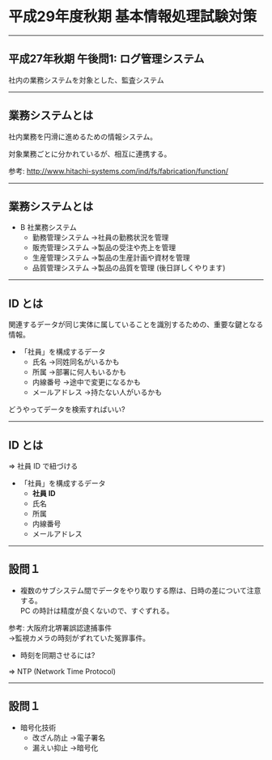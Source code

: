平成29年度秋期 基本情報処理試験対策
=====

---

平成27年秋期 午後問1: ログ管理システム
-----

社内の業務システムを対象とした、監査システム

---

業務システムとは
-----

社内業務を円滑に進めるための情報システム。

対象業務ごとに分かれているが、相互に連携する。

参考: http://www.hitachi-systems.com/ind/fs/fabrication/function/

---

業務システムとは
-----

- B 社業務システム
  - 勤務管理システム  →社員の勤務状況を管理
  - 販売管理システム  →製品の受注や売上を管理
  - 生産管理システム  →製品の生産計画や資材を管理
  - 品質管理システム  →製品の品質を管理 (後日詳しくやります)

---

ID とは
-----

関連するデータが同じ実体に属していることを識別するための、重要な鍵となる情報。

- 「社員」を構成するデータ
  - 氏名  →同姓同名がいるかも
  - 所属  →部署に何人もいるかも
  - 内線番号  →途中で変更になるかも
  - メールアドレス  →持たない人がいるかも

どうやってデータを検索すればいい?

---

ID とは
-----

<span class="onepoint">⇒ 社員 ID で紐づける</span>

- 「社員」を構成するデータ
  - **社員 ID**
  - 氏名
  - 所属
  - 内線番号
  - メールアドレス

---

設問１
-----

- 複数のサブシステム間でデータをやり取りする際は、日時の差について注意する。<br/>
  PC の時計は精度が良くないので、すぐずれる。

参考: 大阪府北堺署誤認逮捕事件<br/>
      →監視カメラの時刻がずれていた冤罪事件。

- 時刻を同期させるには?

⇒ NTP (Network Time Protocol)

---

設問１
-----

- 暗号化技術
  - 改ざん防止 →電子署名
  - 漏えい抑止 →暗号化
